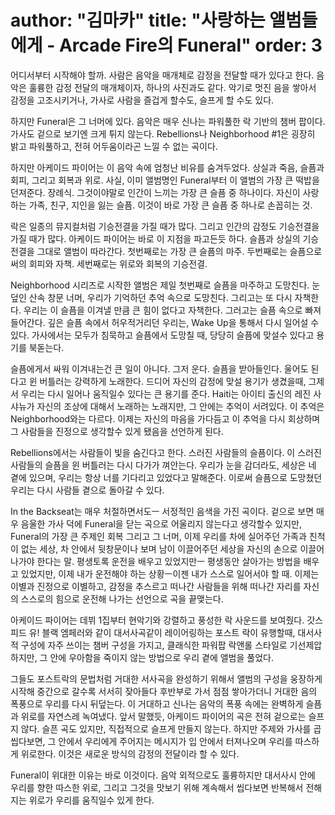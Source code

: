 author: "김마카"
title: "사랑하는 앨범들에게 - Arcade Fire의 Funeral"
order: 3
==========
어디서부터 시작해야 할까. 사람은 음악을 매개체로 감정을 전달할 때가 있다고 한다. 음악은 훌륭한 감정 전달의 매개체이자, 하나의 사진과도 같다.
악기로 멋진 음을 쌓아서 감정을 고조시키거나, 가사로 사람을 즐겁게 할수도, 슬프게 할 수도 있다.

하지만 Funeral은 그 너머에 있다. 음악은 매우 신나는 파워풀한 락 기반의 챔버 팝이다. 가사도 겉으로 보기엔 크게 튀지 않는다.
Rebellions나 Neighborhood #1은 굉장히 밝고 파워풀하고, 전혀 어두움이라곤 느낄 수 없는 곡이다.

하지만 아케이드 파이어는 이 음악 속에 엄청난 비유를 숨겨두었다. 상실과 죽음, 슬픔과 회피, 그리고 회복과 위로.
사실, 이미 앨범명인 Funeral부터 이 앨범의 가장 큰 떡밥을 던져준다. 장례식. 그것이야말로 인간이 느끼는 가장 큰 슬픔 중 하나이다.
자신이 사랑하는 가족, 친구, 지인을 잃는 슬픔. 이것이 바로 가장 큰 슬픔 중 하나로 손꼽히는 것. 

락은 일종의 뮤지컬처럼 기승전결을 가질 때가 많다. 그리고 인간의 감정도 기승전결을 가질 때가 많다.
아케이드 파이어는 바로 이 지점을 파고든듯 하다. 슬픔과 상실의 기승전결을 그대로 앨범이 따라간다. 
첫번째로는 가장 큰 슬픔의 마주. 두번째로는 슬픔으로써의 회피와 자책. 세번째로는 위로와 회복의 기승전결.

Neighborhood 시리즈로 시작한 앨범은 제일 첫번째로 슬픔을 마주하고 도망친다. 눈 덮인 산속 창문 너머, 우리가 기억하던 추억 속으로 도망친다.
그리고는 또 다시 자책한다. 우리는 이 슬픔을 이겨낼 만큼 큰 힘이 없다고 자책한다. 그러고는 슬픔 속으로 빠져들어간다. 
깊은 슬픔 속에서 허우적거리던 우리는, Wake Up을 통해서 다시 일어설 수 있다. 가사에서는 모두가 침묵하고 슬픔에서 도망칠 때, 당당히 슬픔에 맞설수 있다고 용기를 북돋는다.

슬픔에게서 싸워 이겨내는건 큰 일이 아니다. 그저 운다. 슬픔을 받아들인다. 울어도 된다고 윈 버틀러는 강력하게 노래한다. 드디어 자신의 감정에 맞설 용기가 생겼을때,
그제서 우리는 다시 일어나 움직일수 있다는 큰 용기를 준다. Haiti는 아이티 출신의 레진 사샤뉴가 자신의 조상에 대해서 노래하는 노래지만, 그 안에는 추억이 서려있다.
이 추억은 Neighborhood와는 다르다. 이제는 자신의 마음을 가다듬고 이 추억을 다시 회상하며 그 사람들을 진정으로 생각할수 있게 됐음을 선언하게 된다.

Rebellions에서는 사람들이 빛을 숨긴다고 한다. 스러진 사람들의 슬픔이다. 이 스러진 사람들의 슬픔을 윈 버틀러는 다시 다가가 껴안는다. 
우리가 눈을 감더라도, 세상은 네 곁에 있으며, 우리는 항상 너를 기다리고 있었다고 말해준다. 이로써 슬픔으로 도망쳤던 우리는 다시 사람들 곁으로 돌아갈 수 있다.

In the Backseat는 매우 처절하면서도ㅡ 서정적인 음색을 가진 곡이다. 겉으로 보면 매우 음울한 가사 덕에 Funeral을 닫는 곡으로 어울리지 않는다고 생각할수 있지만,
Funeral의 가장 큰 주제인 회복 그리고 그 너머, 이제 우리를 차에 실어주던 가족과 친척이 없는 세상, 차 안에서 뒷창문이나 보며 남이 이끌어주던 세상을 자신의 손으로 이끌어 나가야 한다는 말.
평생토록 운전을 배우고 있었지만ㅡ 평생동안 살아가는 방법을 배우고 있었지만, 이제 내가 운전해야 하는 상황ㅡ이젠 내가 스스로 일어서야 할 때.
이제는 이별과 진정으로 이별하고, 감정을 추스르고 떠나간 사람들을 위해 떠나간 자리를 자신의 스스로의 힘으로 운전해 나가는 선언으로 곡을 끝맺는다.

아케이드 파이어는 데뷔 1집부터 현악기와 강렬하고 풍성한 락 사운드를 보여줬다. 갓스피드 유! 블랙 엠페러와 같이 대서사곡같이 레이어링하는 포스트 락이 유행할때,
대서사적 구성에 자주 쓰이는 챔버 구성을 가지고, 클래식한 파워팝 락앤롤 스타일로 기선제압하지만, 그 안에 우아함을 죽이지 않는 방법으로 우리 곁에 앨범을 풀었다.

그들도 포스트락의 문법처럼 거대한 서사곡을 완성하기 위해서 앨범의 구성을 웅장하게 시작해 중간으로 갈수록 서서히 잦아들다 후반부로 가서 점점 쌓아가더니 거대한 음의 폭풍으로 우리를 다시 뒤덮는다.
이 거대하고 신나는 음악의 폭풍 속에는 완벽하게 슬픔과 위로를 자연스레 녹여냈다. 앞서 말했듯, 아케이드 파이어의 곡은 전혀 겉으로는 슬프지 않다. 슬픈 곡도 있지만, 직접적으로 슬프게 만들지 않는다.
하지만 주제와 가사를 곱씹다보면, 그 안에서 우리에게 주어지는 메시지가 입 안에서 터져나오며 우리를 따스하게 위로한다. 이것은 새로운 방식의 감정의 전달이라 할 수 있다.

Funeral이 위대한 이유는 바로 이것이다. 음악 외적으로도 훌륭하지만 대서사시 안에 우리를 향한 따스한 위로, 그리고 그것을 맛보기 위해 계속해서 씹다보면 반복해서 전해지는 위로가 우리를 움직일수 있게 한다.

